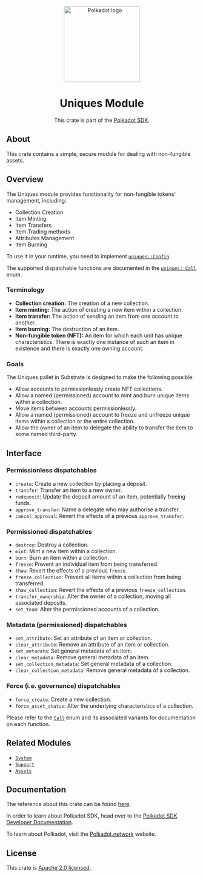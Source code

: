 <div align="center">

<img src="https://raw.githubusercontent.com/paritytech/polkadot-sdk/rzadp/readmes/docs/images/Polkadot_Logo_Horizontal_Pink_BlackOnWhite.png" alt="Polkadot logo" width="200">

# Uniques Module

This crate is part of the [Polkadot SDK](https://github.com/paritytech/polkadot-sdk/).

</div>

## About

This crate contains a simple, secure module for dealing with non-fungible assets.

## Overview

The Uniques module provides functionality for non-fungible tokens' management, including:

* Collection Creation
* Item Minting
* Item Transfers
* Item Trading methods
* Attributes Management
* Item Burning

To use it in your runtime, you need to implement
[`uniques::Config`](https://paritytech.github.io/substrate/master/pallet_uniques/pallet/trait.Config.html).

The supported dispatchable functions are documented in the
[`uniques::Call`](https://paritytech.github.io/substrate/master/pallet_uniques/pallet/enum.Call.html) enum.

### Terminology

* **Collection creation:** The creation of a new collection.
* **Item minting:** The action of creating a new item within a collection.
* **Item transfer:** The action of sending an item from one account to another.
* **Item burning:** The destruction of an item.
* **Non-fungible token (NFT):** An item for which each unit has unique characteristics. There is exactly one instance of
  such an item in existence and there is exactly one owning account.

### Goals

The Uniques pallet in Substrate is designed to make the following possible:

* Allow accounts to permissionlessly create NFT collections.
* Allow a named (permissioned) account to mint and burn unique items within a collection.
* Move items between accounts permissionlessly.
* Allow a named (permissioned) account to freeze and unfreeze unique items within a collection or the entire collection.
* Allow the owner of an item to delegate the ability to transfer the item to some named third-party.

## Interface

### Permissionless dispatchables
* `create`: Create a new collection by placing a deposit.
* `transfer`: Transfer an item to a new owner.
* `redeposit`: Update the deposit amount of an item, potentially freeing funds.
* `approve_transfer`: Name a delegate who may authorise a transfer.
* `cancel_approval`: Revert the effects of a previous `approve_transfer`.

### Permissioned dispatchables
* `destroy`: Destroy a collection.
* `mint`: Mint a new item within a collection.
* `burn`: Burn an item within a collection.
* `freeze`: Prevent an individual item from being transferred.
* `thaw`: Revert the effects of a previous `freeze`.
* `freeze_collection`: Prevent all items within a collection from being transferred.
* `thaw_collection`: Revert the effects of a previous `freeze_collection`.
* `transfer_ownership`: Alter the owner of a collection, moving all associated deposits.
* `set_team`: Alter the permissioned accounts of a collection.

### Metadata (permissioned) dispatchables
* `set_attribute`: Set an attribute of an item or collection.
* `clear_attribute`: Remove an attribute of an item or collection.
* `set_metadata`: Set general metadata of an item.
* `clear_metadata`: Remove general metadata of an item.
* `set_collection_metadata`: Set general metadata of a collection.
* `clear_collection_metadata`: Remove general metadata of a collection.

### Force (i.e. governance) dispatchables
* `force_create`: Create a new collection.
* `force_asset_status`: Alter the underlying characteristics of a collection.

Please refer to the [`Call`](https://paritytech.github.io/substrate/master/pallet_uniques/pallet/enum.Call.html) enum
and its associated variants for documentation on each function.

## Related Modules

* [`System`](https://docs.rs/frame-system/latest/frame_system/)
* [`Support`](https://docs.rs/frame-support/latest/frame_support/)
* [`Assets`](https://docs.rs/pallet-assets/latest/pallet_assets/)

## Documentation

The reference about this crate can be found [here](https://paritytech.github.io/polkadot-sdk/master/pallet_uniques).

In order to learn about Polkadot SDK, head over to the [Polkadot SDK Developer Documentation](https://paritytech.github.io/polkadot-sdk/master/polkadot_sdk_docs/index.html).

To learn about Polkadot, visit the [Polkadot.network](https://polkadot.network/) website.

## License

This crate is [Apache 2.0 licensed](https://spdx.org/licenses/Apache-2.0.html).
